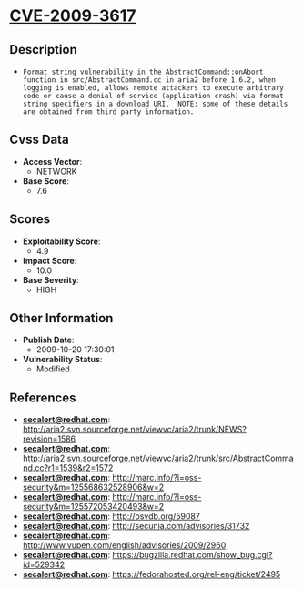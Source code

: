 
# [CVE-2009-3617](https://cve.mitre.org/cgi-bin/cvename.cgi?name=CVE-2009-3617)

## Description

- `Format string vulnerability in the AbstractCommand::onAbort function in src/AbstractCommand.cc in aria2 before 1.6.2, when logging is enabled, allows remote attackers to execute arbitrary code or cause a denial of service (application crash) via format string specifiers in a download URI.  NOTE: some of these details are obtained from third party information.`

## Cvss Data

- **Access Vector**:
  - NETWORK
- **Base Score**:
  - 7.6

## Scores

- **Exploitability Score**:
  - 4.9
- **Impact Score**:
  - 10.0
- **Base Severity**:
  - HIGH

## Other Information

- **Publish Date**:
  - 2009-10-20 17:30:01
- **Vulnerability Status**:
  - Modified

## References

- **secalert@redhat.com**: http://aria2.svn.sourceforge.net/viewvc/aria2/trunk/NEWS?revision=1586
- **secalert@redhat.com**: http://aria2.svn.sourceforge.net/viewvc/aria2/trunk/src/AbstractCommand.cc?r1=1539&r2=1572
- **secalert@redhat.com**: http://marc.info/?l=oss-security&m=125568632528906&w=2
- **secalert@redhat.com**: http://marc.info/?l=oss-security&m=125572053420493&w=2
- **secalert@redhat.com**: http://osvdb.org/59087
- **secalert@redhat.com**: http://secunia.com/advisories/31732
- **secalert@redhat.com**: http://www.vupen.com/english/advisories/2009/2960
- **secalert@redhat.com**: https://bugzilla.redhat.com/show_bug.cgi?id=529342
- **secalert@redhat.com**: https://fedorahosted.org/rel-eng/ticket/2495
